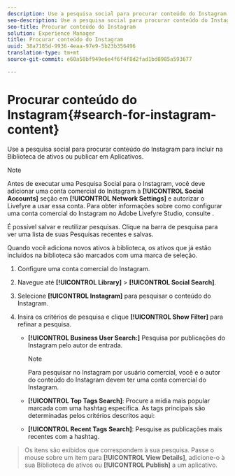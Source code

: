 ```yaml
---
description: Use a pesquisa social para procurar conteúdo do Instagram para incluir na Biblioteca de ativos ou publicar em Aplicativos.
seo-description: Use a pesquisa social para procurar conteúdo do Instagram para incluir na Biblioteca de ativos ou publicar em Aplicativos.
seo-title: Procurar conteúdo do Instagram
solution: Experience Manager
title: Procurar conteúdo do Instagram
uuid: 38a7185d-9936-4eaa-97e9-5b23b356496
translation-type: tm+mt
source-git-commit: e60a58bf949e6e4f6f4f8d2fad1bd8985a593677

---
```



# Procurar conteúdo do Instagram{#search-for-instagram-content}

Use a pesquisa social para procurar conteúdo do Instagram para incluir na Biblioteca de ativos ou publicar em Aplicativos.

>[!NOTE]
>
>Antes de executar uma Pesquisa Social para o Instagram, você deve adicionar uma conta comercial do Instagram à **[!UICONTROL Social Accounts]** seção em **[!UICONTROL Network Settings]** e autorizar o Livefyre a usar essa conta. Para obter informações sobre como configurar uma conta comercial do Instagram no Adobe Livefyre Studio, consulte [](../c-users-creating-accounts-with-studio-access/t-configure-social-accout-instagram/c-about-instagram-accounts.md#c_about_instagram_accounts).

É possível salvar e reutilizar pesquisas. Clique na barra de pesquisa para ver uma lista de suas Pesquisas recentes e salvas.

Quando você adiciona novos ativos à biblioteca, os ativos que já estão incluídos na biblioteca são marcados com uma marca de seleção.

1. Configure uma conta comercial do Instagram.
1. Navegue até **[!UICONTROL Library]** &gt; **[!UICONTROL Social Search]**.
1. Selecione **[!UICONTROL Instagram]** para pesquisar o conteúdo do Instagram.
1. Insira os critérios de pesquisa e clique **[!UICONTROL Show Filter]** para refinar a pesquisa.

   * **[!UICONTROL Business User Search:]** Pesquisa por publicações do Instagram pelo autor de entrada.

      >[!NOTE]
      >
      >Para pesquisar no Instagram por usuário comercial, você e o autor do conteúdo do Instagram devem ter uma conta comercial do Instagram.

   * **[!UICONTROL Top Tags Search]**: Procure a mídia mais popular marcada com uma hashtag específica. As tags principais são determinadas pelos critérios descritos aqui: [](https://developers.facebook.com/docs/instagram-api/reference/hashtag/top-media)

   * **[!UICONTROL Recent Tags Search]**: Pesquise as publicações mais recentes com a hashtag.

>Os itens são exibidos que correspondem à sua pesquisa. Passe o mouse sobre um item para **[!UICONTROL View Details]**, adicione-o à sua Biblioteca de ativos ou **[!UICONTROL Publish]** a um aplicativo.

